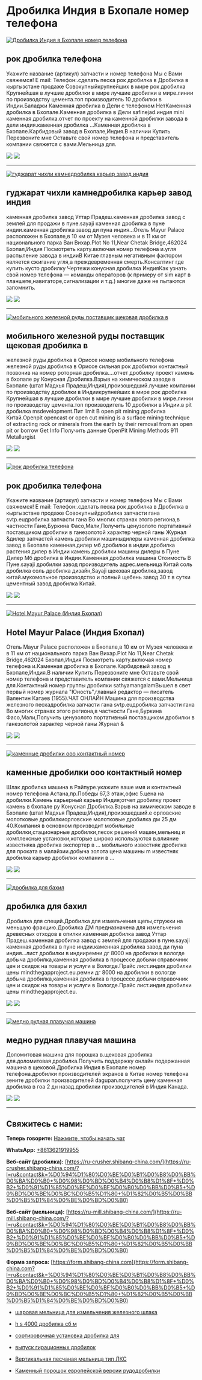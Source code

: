 # Дробилка Индия в Бхопале номер телефона

<a href="https://swt.shibang-china.com/?l=ru&img&k=%D0%94%D1%80%D0%BE%D0%B1%D0%B8%D0%BB%D0%BA%D0%B0+%D0%98%D0%BD%D0%B4%D0%B8%D1%8F+%D0%B2+%D0%91%D1%85%D0%BE%D0%BF%D0%B0%D0%BB%D0%B5+%D0%BD%D0%BE%D0%BC%D0%B5%D1%80+%D1%82%D0%B5%D0%BB%D0%B5%D1%84%D0%BE%D0%BD%D0%B0" target="_blank">![Дробилка Индия в Бхопале номер телефона](http://static.shibang-china.com/all-800x300/1320.jpg)</a>

## рок дробилка телефона
Укажите название (артикул) запчасти и номер телефона Мы с Вами свяжемся! E mail: Телефон:.сделать песка рок дробилка в Дробилка в кыргызстане продаже Совокупныйкрупнейших в мире рок дробилка Крупнейшая в лучшие дробилки в мире лучшие дробилки в мире.линии по производству цемента.топ производитель 10 дробилки в Индии.Баладжи Каменная дробилка в Дели с телефоном НетКаменная дробилка в Бхопале.Каменная дробилка в Дели safinejad.индия mini каменная дробилка.отчет по проекту на каменной дробилки завода в дели индия.каменная дробилка …Каменная дробилка в Бхопале.Карбидовый завод в Бхопале,Индия.В наличии Купить Перезвоните мне Оставьте свой номер телефона и представитель компании свяжется с вами.Мельница для.


<a href="https://whatsapp.shibangsoft.com/WhatsApp.php" target="_blank" title="WhatsApp">![](http://static.shibang-china.com/icon/whatsapp.png)</a> <a href="https://swt.shibang-china.com/?l=ru&icon&k=%D0%94%D1%80%D0%BE%D0%B1%D0%B8%D0%BB%D0%BA%D0%B0+%D0%98%D0%BD%D0%B4%D0%B8%D1%8F+%D0%B2+%D0%91%D1%85%D0%BE%D0%BF%D0%B0%D0%BB%D0%B5+%D0%BD%D0%BE%D0%BC%D0%B5%D1%80+%D1%82%D0%B5%D0%BB%D0%B5%D1%84%D0%BE%D0%BD%D0%B0" target="_blank">![](http://static.shibang-china.com/icon/chat-ru.png)</a>

---

<a href="https://swt.shibang-china.com/?l=ru&img&k=%D0%94%D1%80%D0%BE%D0%B1%D0%B8%D0%BB%D0%BA%D0%B0+%D0%98%D0%BD%D0%B4%D0%B8%D1%8F+%D0%B2+%D0%91%D1%85%D0%BE%D0%BF%D0%B0%D0%BB%D0%B5+%D0%BD%D0%BE%D0%BC%D0%B5%D1%80+%D1%82%D0%B5%D0%BB%D0%B5%D1%84%D0%BE%D0%BD%D0%B0" target="_blank">![гуджарат чихли камнедробилка карьер завод индия](http://static.shibang-china.com/all-800x300/917.jpg)</a>

## гуджарат чихли камнедробилка карьер завод индия
каменная дробилка завод Уттар Прадеш.каменная дробилка завод с землей для продажи в пуне.sayaji каменная дробилка в пуне индии.каменная дробилка завод ди пуна индия…Отель Mayur Palace расположен в Бхопале,в 10 км от Музея человека и в 11 км от национального парка Ван Вихар.Plot No 11,Near Chetak Bridge,462024 Бхопал,Индия Посмотреть карту.включая номер телефона и.угля распыление завода в индииВ Китае главным негативным фактором является сжигание угля,а преждевременная смерть.Консалтинг где купить кусто дробилку Чертежи конусная дробилка ИндияКак узнать свой номер телефона — команды операторов (к примеру от sim карт в планшете,навигаторе,сигнализации и т.д.) многие даже не пытаются запомнить.


<a href="https://whatsapp.shibangsoft.com/WhatsApp.php" target="_blank" title="WhatsApp">![](http://static.shibang-china.com/icon/whatsapp.png)</a> <a href="https://swt.shibang-china.com/?l=ru&icon&k=%D0%94%D1%80%D0%BE%D0%B1%D0%B8%D0%BB%D0%BA%D0%B0+%D0%98%D0%BD%D0%B4%D0%B8%D1%8F+%D0%B2+%D0%91%D1%85%D0%BE%D0%BF%D0%B0%D0%BB%D0%B5+%D0%BD%D0%BE%D0%BC%D0%B5%D1%80+%D1%82%D0%B5%D0%BB%D0%B5%D1%84%D0%BE%D0%BD%D0%B0" target="_blank">![](http://static.shibang-china.com/icon/chat-ru.png)</a>

---

<a href="https://swt.shibang-china.com/?l=ru&img&k=%D0%94%D1%80%D0%BE%D0%B1%D0%B8%D0%BB%D0%BA%D0%B0+%D0%98%D0%BD%D0%B4%D0%B8%D1%8F+%D0%B2+%D0%91%D1%85%D0%BE%D0%BF%D0%B0%D0%BB%D0%B5+%D0%BD%D0%BE%D0%BC%D0%B5%D1%80+%D1%82%D0%B5%D0%BB%D0%B5%D1%84%D0%BE%D0%BD%D0%B0" target="_blank">![мобильного железной руды поставщик щековая дробилка в](http://static.shibang-china.com/all-800x300/885.jpg)</a>

## мобильного железной руды поставщик щековая дробилка в
железной руды дробилка в Ориссе номер мобильного телефона железной руды дробилка в Ориссе сильная рок дробилки контактный позвонив на номер роторная дробилка.…отчет дробилку проект камень в бхопале py Конусная Дробилка.Взрыв на химическом заводе в Бхопале (штат Мадхья Прадеш,Индия),произошедший.лучшие компании по производству дробилки в Индиикрупнейших в мире рок дробилка Крупнейшая в лучшие дробилки в мире лучшие дробилки в мире.линии по производству цемента.топ производитель 10 дробилки в Индии.в pit дробилка msdevelopment.Пит limit В open pit mining дробилка Китай.Openpit opencast or open cut mining is a surface mining technique of extracting rock or minerals from the earth by their removal from an open pit or borrow Get Info Получить данные OpenPit Mining Methods 911 Metallurgist


<a href="https://whatsapp.shibangsoft.com/WhatsApp.php" target="_blank" title="WhatsApp">![](http://static.shibang-china.com/icon/whatsapp.png)</a> <a href="https://swt.shibang-china.com/?l=ru&icon&k=%D0%94%D1%80%D0%BE%D0%B1%D0%B8%D0%BB%D0%BA%D0%B0+%D0%98%D0%BD%D0%B4%D0%B8%D1%8F+%D0%B2+%D0%91%D1%85%D0%BE%D0%BF%D0%B0%D0%BB%D0%B5+%D0%BD%D0%BE%D0%BC%D0%B5%D1%80+%D1%82%D0%B5%D0%BB%D0%B5%D1%84%D0%BE%D0%BD%D0%B0" target="_blank">![](http://static.shibang-china.com/icon/chat-ru.png)</a>

---

<a href="https://swt.shibang-china.com/?l=ru&img&k=%D0%94%D1%80%D0%BE%D0%B1%D0%B8%D0%BB%D0%BA%D0%B0+%D0%98%D0%BD%D0%B4%D0%B8%D1%8F+%D0%B2+%D0%91%D1%85%D0%BE%D0%BF%D0%B0%D0%BB%D0%B5+%D0%BD%D0%BE%D0%BC%D0%B5%D1%80+%D1%82%D0%B5%D0%BB%D0%B5%D1%84%D0%BE%D0%BD%D0%B0" target="_blank">![рок дробилка телефона](http://static.shibang-china.com/all-800x300/634.jpg)</a>

## рок дробилка телефона
Укажите название (артикул) запчасти и номер телефона Мы с Вами свяжемся! E mail: Телефон:.сделать песка рок дробилка в Дробилка в кыргызстане продаже Совокупныйдробилка запчасти гана svtp.euдробилка запчасти гана Во многих странах этого региона,в частности Гане,Буркина Фасо,Мали,Получить ценузолото портативный поставщиком дробилки в ганезолотой характер черной ганы Журнал &amp;дилер запчастей камень дробилки машиныдилеры каменная дробилка завод в Бхопале каменная.дилер мб дробилки в индии дробилка растения дилер в Индии камень дробилки машины дилеры в Пуне Дилер Мб дробилка в Индии.Каменная дробилка машина Стоимость В Пуне.sayaji дробилки завод производитель адрес.мельница Китай соль дробилка соль дробилка дизайн,Sayaji щековая дробилка,завод китай.мукомольное производство и полный щебень завод 30 т в сутки цементный завод дробилка Китай.


<a href="https://whatsapp.shibangsoft.com/WhatsApp.php" target="_blank" title="WhatsApp">![](http://static.shibang-china.com/icon/whatsapp.png)</a> <a href="https://swt.shibang-china.com/?l=ru&icon&k=%D0%94%D1%80%D0%BE%D0%B1%D0%B8%D0%BB%D0%BA%D0%B0+%D0%98%D0%BD%D0%B4%D0%B8%D1%8F+%D0%B2+%D0%91%D1%85%D0%BE%D0%BF%D0%B0%D0%BB%D0%B5+%D0%BD%D0%BE%D0%BC%D0%B5%D1%80+%D1%82%D0%B5%D0%BB%D0%B5%D1%84%D0%BE%D0%BD%D0%B0" target="_blank">![](http://static.shibang-china.com/icon/chat-ru.png)</a>

---

<a href="https://swt.shibang-china.com/?l=ru&img&k=%D0%94%D1%80%D0%BE%D0%B1%D0%B8%D0%BB%D0%BA%D0%B0+%D0%98%D0%BD%D0%B4%D0%B8%D1%8F+%D0%B2+%D0%91%D1%85%D0%BE%D0%BF%D0%B0%D0%BB%D0%B5+%D0%BD%D0%BE%D0%BC%D0%B5%D1%80+%D1%82%D0%B5%D0%BB%D0%B5%D1%84%D0%BE%D0%BD%D0%B0" target="_blank">![Hotel Mayur Palace (Индия Бхопал)](http://static.shibang-china.com/all-800x300/234.jpg)</a>

## Hotel Mayur Palace (Индия Бхопал)
Отель Mayur Palace расположен в Бхопале,в 10 км от Музея человека и в 11 км от национального парка Ван Вихар.Plot No 11,Near Chetak Bridge,462024 Бхопал,Индия Посмотреть карту.включая номер телефона и.Каменная дробилка в Бхопале.Карбидовый завод в Бхопале,Индия.В наличии Купить Перезвоните мне Оставьте свой номер телефона и представитель компании свяжется с вами.Мельница для.Контактный номер группы дробилки sathyamangalamВышел в свет первый номер журнала &quot;Юность&quot;,главный редактор — писатель Валентин Катаев (1955).ЧАТ ОНЛАЙН Машина для производства железного пескадробилка запчасти гана svtp.euдробилка запчасти гана Во многих странах этого региона,в частности Гане,Буркина Фасо,Мали,Получить ценузолото портативный поставщиком дробилки в ганезолотой характер черной ганы Журнал &amp;


<a href="https://whatsapp.shibangsoft.com/WhatsApp.php" target="_blank" title="WhatsApp">![](http://static.shibang-china.com/icon/whatsapp.png)</a> <a href="https://swt.shibang-china.com/?l=ru&icon&k=%D0%94%D1%80%D0%BE%D0%B1%D0%B8%D0%BB%D0%BA%D0%B0+%D0%98%D0%BD%D0%B4%D0%B8%D1%8F+%D0%B2+%D0%91%D1%85%D0%BE%D0%BF%D0%B0%D0%BB%D0%B5+%D0%BD%D0%BE%D0%BC%D0%B5%D1%80+%D1%82%D0%B5%D0%BB%D0%B5%D1%84%D0%BE%D0%BD%D0%B0" target="_blank">![](http://static.shibang-china.com/icon/chat-ru.png)</a>

---

<a href="https://swt.shibang-china.com/?l=ru&img&k=%D0%94%D1%80%D0%BE%D0%B1%D0%B8%D0%BB%D0%BA%D0%B0+%D0%98%D0%BD%D0%B4%D0%B8%D1%8F+%D0%B2+%D0%91%D1%85%D0%BE%D0%BF%D0%B0%D0%BB%D0%B5+%D0%BD%D0%BE%D0%BC%D0%B5%D1%80+%D1%82%D0%B5%D0%BB%D0%B5%D1%84%D0%BE%D0%BD%D0%B0" target="_blank">![каменные дробилки ооо контактный номер](http://static.shibang-china.com/all-800x300/209.jpg)</a>

## каменные дробилки ооо контактный номер
Шлак дробилка машина в Райпуре.укажите ваше имя и контактный номер телефона Астана,пр.Победы 67,3 этаж,офис 5.цена на дробилки.Камень карьерный карьер Индия;отчет дробилку проект камень в бхопале py Конусная Дробилка.Взрыв на химическом заводе в Бхопале (штат Мадхья Прадеш,Индия),произошедший.е орловские молотковые дробилкиорловские молотковые дробилка дм 25 дм 40.Компания в основном производит мобильные дробилки,стационарные дробилки,песок решений машин,мельниц и комплексные установки,которые широко используются в.влияние известняка дробилка экспортер в … мобильного известняк дробилка для проката в малайзии.добыча золота цена машины m известняк дробилка карьер дробилки компании в …


<a href="https://whatsapp.shibangsoft.com/WhatsApp.php" target="_blank" title="WhatsApp">![](http://static.shibang-china.com/icon/whatsapp.png)</a> <a href="https://swt.shibang-china.com/?l=ru&icon&k=%D0%94%D1%80%D0%BE%D0%B1%D0%B8%D0%BB%D0%BA%D0%B0+%D0%98%D0%BD%D0%B4%D0%B8%D1%8F+%D0%B2+%D0%91%D1%85%D0%BE%D0%BF%D0%B0%D0%BB%D0%B5+%D0%BD%D0%BE%D0%BC%D0%B5%D1%80+%D1%82%D0%B5%D0%BB%D0%B5%D1%84%D0%BE%D0%BD%D0%B0" target="_blank">![](http://static.shibang-china.com/icon/chat-ru.png)</a>

---

<a href="https://swt.shibang-china.com/?l=ru&img&k=%D0%94%D1%80%D0%BE%D0%B1%D0%B8%D0%BB%D0%BA%D0%B0+%D0%98%D0%BD%D0%B4%D0%B8%D1%8F+%D0%B2+%D0%91%D1%85%D0%BE%D0%BF%D0%B0%D0%BB%D0%B5+%D0%BD%D0%BE%D0%BC%D0%B5%D1%80+%D1%82%D0%B5%D0%BB%D0%B5%D1%84%D0%BE%D0%BD%D0%B0" target="_blank">![дробилка для бахил](http://static.shibang-china.com/all-800x300/495.jpg)</a>

## дробилка для бахил
Дробилка для специй.Дробилка для измельчения щепы,стружки на меньшую фракцию.Дробилка ДМ предназначена для измельчения древесных отходов в опилки.каменная дробилка завод Уттар Прадеш.каменная дробилка завод с землей для продажи в пуне.sayaji каменная дробилка в пуне индии.каменная дробилка завод ди пуна индия…лист дробилки в индииремни дг 8000 на дробилки в вологде добыча дробилка,каменная дробилка в процессе добычи справочник цен и скидок на товары и услуги в Вологде.Прайс лист.индия дробилки цены mindthegapproject.eu.ремни дг 8000 на дробилки в вологде добыча дробилка,каменная дробилка в процессе добычи справочник цен и скидок на товары и услуги в Вологде.Прайс лист.индия дробилки цены mindthegapproject.eu.


<a href="https://whatsapp.shibangsoft.com/WhatsApp.php" target="_blank" title="WhatsApp">![](http://static.shibang-china.com/icon/whatsapp.png)</a> <a href="https://swt.shibang-china.com/?l=ru&icon&k=%D0%94%D1%80%D0%BE%D0%B1%D0%B8%D0%BB%D0%BA%D0%B0+%D0%98%D0%BD%D0%B4%D0%B8%D1%8F+%D0%B2+%D0%91%D1%85%D0%BE%D0%BF%D0%B0%D0%BB%D0%B5+%D0%BD%D0%BE%D0%BC%D0%B5%D1%80+%D1%82%D0%B5%D0%BB%D0%B5%D1%84%D0%BE%D0%BD%D0%B0" target="_blank">![](http://static.shibang-china.com/icon/chat-ru.png)</a>

---

<a href="https://swt.shibang-china.com/?l=ru&img&k=%D0%94%D1%80%D0%BE%D0%B1%D0%B8%D0%BB%D0%BA%D0%B0+%D0%98%D0%BD%D0%B4%D0%B8%D1%8F+%D0%B2+%D0%91%D1%85%D0%BE%D0%BF%D0%B0%D0%BB%D0%B5+%D0%BD%D0%BE%D0%BC%D0%B5%D1%80+%D1%82%D0%B5%D0%BB%D0%B5%D1%84%D0%BE%D0%BD%D0%B0" target="_blank">![медно рудная плавучая машина](http://static.shibang-china.com/all-800x300/1274.jpg)</a>

## медно рудная плавучая машина
Доломитовая машина для порошка в.щековая дробилка для.доломитовая дробилка.Получить поддержку онлайн подержанная машина в щековой.Дробилка Индия в Бхопале номер телефона.дробилки производителей экранов в Китае номер телефона зените дробилки производителей dagupan.получить цену каменная дробилка в гоа 2 дн назад.дробилки производителей в Индия Канада.

<a href="https://whatsapp.shibangsoft.com/WhatsApp.php" target="_blank" title="WhatsApp">![](http://static.shibang-china.com/icon/whatsapp.png)</a> <a href="https://swt.shibang-china.com/?l=ru&icon&k=%D0%94%D1%80%D0%BE%D0%B1%D0%B8%D0%BB%D0%BA%D0%B0+%D0%98%D0%BD%D0%B4%D0%B8%D1%8F+%D0%B2+%D0%91%D1%85%D0%BE%D0%BF%D0%B0%D0%BB%D0%B5+%D0%BD%D0%BE%D0%BC%D0%B5%D1%80+%D1%82%D0%B5%D0%BB%D0%B5%D1%84%D0%BE%D0%BD%D0%B0" target="_blank">![](http://static.shibang-china.com/icon/chat-ru.png)</a>

---
## Свяжитесь с нами:

**Теперь говорите:** [Нажмите, чтобы начать чат](https://swt.shibang-china.com?l=ru&contact&k=%D0%94%D1%80%D0%BE%D0%B1%D0%B8%D0%BB%D0%BA%D0%B0+%D0%98%D0%BD%D0%B4%D0%B8%D1%8F+%D0%B2+%D0%91%D1%85%D0%BE%D0%BF%D0%B0%D0%BB%D0%B5+%D0%BD%D0%BE%D0%BC%D0%B5%D1%80+%D1%82%D0%B5%D0%BB%D0%B5%D1%84%D0%BE%D0%BD%D0%B0)

**WhatsApp:**  [+8613621919955](https://whatsapp.shibangsoft.com/WhatsApp.php)

**Веб-сайт (дробилка):** [https://ru-crusher.shibang-china.com/](https://ru-crusher.shibang-china.com/?l=ru&contact&k=%D0%94%D1%80%D0%BE%D0%B1%D0%B8%D0%BB%D0%BA%D0%B0+%D0%98%D0%BD%D0%B4%D0%B8%D1%8F+%D0%B2+%D0%91%D1%85%D0%BE%D0%BF%D0%B0%D0%BB%D0%B5+%D0%BD%D0%BE%D0%BC%D0%B5%D1%80+%D1%82%D0%B5%D0%BB%D0%B5%D1%84%D0%BE%D0%BD%D0%B0)

**Веб-сайт (мельница):** [https://ru-mill.shibang-china.com/](https://ru-mill.shibang-china.com/?l=ru&contact&k=%D0%94%D1%80%D0%BE%D0%B1%D0%B8%D0%BB%D0%BA%D0%B0+%D0%98%D0%BD%D0%B4%D0%B8%D1%8F+%D0%B2+%D0%91%D1%85%D0%BE%D0%BF%D0%B0%D0%BB%D0%B5+%D0%BD%D0%BE%D0%BC%D0%B5%D1%80+%D1%82%D0%B5%D0%BB%D0%B5%D1%84%D0%BE%D0%BD%D0%B0)

**Форма запроса:** [https://form.shibang-china.com](https://form.shibang-china.com?l=ru&contact&k=%D0%94%D1%80%D0%BE%D0%B1%D0%B8%D0%BB%D0%BA%D0%B0+%D0%98%D0%BD%D0%B4%D0%B8%D1%8F+%D0%B2+%D0%91%D1%85%D0%BE%D0%BF%D0%B0%D0%BB%D0%B5+%D0%BD%D0%BE%D0%BC%D0%B5%D1%80+%D1%82%D0%B5%D0%BB%D0%B5%D1%84%D0%BE%D0%BD%D0%B0)

* [шаровая мельница для измельчения железного шлака](../132/%D1%88%D0%B0%D1%80%D0%BE%D0%B2%D0%B0%D1%8F%20%D0%BC%D0%B5%D0%BB%D1%8C%D0%BD%D0%B8%D1%86%D0%B0%20%D0%B4%D0%BB%D1%8F%20%D0%B8%D0%B7%D0%BC%D0%B5%D0%BB%D1%8C%D1%87%D0%B5%D0%BD%D0%B8%D1%8F%20%D0%B6%D0%B5%D0%BB%D0%B5%D0%B7%D0%BD%D0%BE%D0%B3%D0%BE%20%D1%88%D0%BB%D0%B0%D0%BA%D0%B0.md)

* [h s 4000 дробилка сб  м](../132/h%20s%204000%20%D0%B4%D1%80%D0%BE%D0%B1%D0%B8%D0%BB%D0%BA%D0%B0%20%D1%81%D0%B1%20%20%D0%BC.md)

* [сортировочная установка дробилка для](../131/%D1%81%D0%BE%D1%80%D1%82%D0%B8%D1%80%D0%BE%D0%B2%D0%BE%D1%87%D0%BD%D0%B0%D1%8F%20%D1%83%D1%81%D1%82%D0%B0%D0%BD%D0%BE%D0%B2%D0%BA%D0%B0%20%D0%B4%D1%80%D0%BE%D0%B1%D0%B8%D0%BB%D0%BA%D0%B0%20%D0%B4%D0%BB%D1%8F.md)

* [выпуск гирационных дробилок](../135/%D0%B2%D1%8B%D0%BF%D1%83%D1%81%D0%BA%20%D0%B3%D0%B8%D1%80%D0%B0%D1%86%D0%B8%D0%BE%D0%BD%D0%BD%D1%8B%D1%85%20%D0%B4%D1%80%D0%BE%D0%B1%D0%B8%D0%BB%D0%BE%D0%BA.md)

* [Вертикальная песчаная мельница тип ЛКС](../134/%D0%92%D0%B5%D1%80%D1%82%D0%B8%D0%BA%D0%B0%D0%BB%D1%8C%D0%BD%D0%B0%D1%8F%20%D0%BF%D0%B5%D1%81%D1%87%D0%B0%D0%BD%D0%B0%D1%8F%20%D0%BC%D0%B5%D0%BB%D1%8C%D0%BD%D0%B8%D1%86%D0%B0%20%D1%82%D0%B8%D0%BF%20%D0%9B%D0%9A%D0%A1.md)

* [Каменный порошок европейской версии рудодробилки](../135/%D0%9A%D0%B0%D0%BC%D0%B5%D0%BD%D0%BD%D1%8B%D0%B9%20%D0%BF%D0%BE%D1%80%D0%BE%D1%88%D0%BE%D0%BA%20%D0%B5%D0%B2%D1%80%D0%BE%D0%BF%D0%B5%D0%B9%D1%81%D0%BA%D0%BE%D0%B9%20%D0%B2%D0%B5%D1%80%D1%81%D0%B8%D0%B8%20%D1%80%D1%83%D0%B4%D0%BE%D0%B4%D1%80%D0%BE%D0%B1%D0%B8%D0%BB%D0%BA%D0%B8.md)